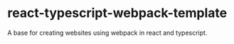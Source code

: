 # react-typescript-webpack-template
A base for creating websites using webpack in react and typescript.

